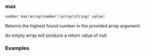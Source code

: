 ### max

```c++
number max(array[number]|array[string] value)
```

Returns the highest found number in the provided array argument.

An empty array will produce a return value of null.

### Examples


